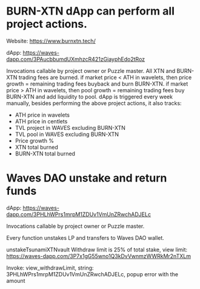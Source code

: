 # BURN-XTN dApp can perform all project actions.
Website: https://www.burnxtn.tech/

dApp: https://waves-dapp.com/3PAucbbumdUXmhzcR421zGiayphEdo2tRoz

Invocations callable by project owner or Puzzle master.
All XTN and BURN-XTN trading fees are burned.
if market price < ATH in wavelets, then price growth = remaining trading fees buyback and burn BURN-XTN.
if market price > ATH in wavelets, then pool growth = remaining trading fees buy BURN-XTN and add liquidity to pool.
dApp is triggered every week manually, besides performing the above project actions, it also tracks:
- ATH price in wavelets
- ATH price in centlets
- TVL project in WAVES excluding BURN-XTN
- TVL pool in WAVES excluding BURN-XTN
- Price growth %
- XTN total burned
- BURN-XTN total burned


# Waves DAO unstake and return funds

dApp: https://waves-dapp.com/3PHLhWPrs1mrpM1ZDUv1VmUnZRwchADJELc

Invocations callable by project owner or Puzzle master.

Every function unstakes LP and transfers to Waves DAO wallet.

unstakeTsunamiXTNvault
Withdraw limit is 25% of total stake, view limit: https://waves-dapp.com/3P7x1gG55wno1Q3kDvVwnmzWWRkMr2nTXLm

Invoke: view_withdrawLimit, string: 3PHLhWPrs1mrpM1ZDUv1VmUnZRwchADJELc, popup error with the amount
